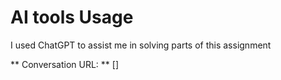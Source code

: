 # AI tools Usage

I used ChatGPT to assist me in solving parts of this assignment

** Conversation URL: **
[]
